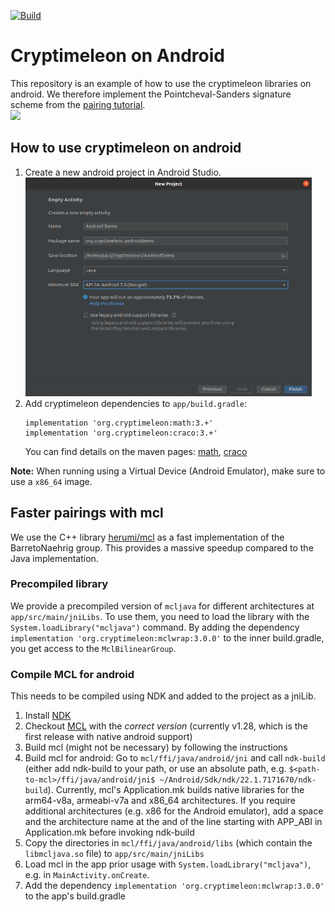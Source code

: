 [![Build](https://github.com/cryptimeleon/android-demo/actions/workflows/workflow.yaml/badge.svg?branch=main)](https://github.com/cryptimeleon/android-demo/actions/workflows/workflow.yaml)

# Cryptimeleon on Android

This repository is an example of how to use the cryptimeleon libraries on android.
We therefore implement the Pointcheval-Sanders signature scheme from the [pairing tutorial](https://cryptimeleon.github.io/getting-started/pairing-tutorial.html).
</br><img src="images/app.gif" height="450">

## How to use cryptimeleon on android

 1. Create a new android project in Android Studio. </br><img src="images/app-setup.png" height="350">
 2. Add cryptimeleon dependencies to `app/build.gradle`:
      ```
      implementation 'org.cryptimeleon:math:3.+'
      implementation 'org.cryptimeleon:craco:3.+'
      ```
    You can find details on the maven pages: [math](https://search.maven.org/artifact/org.cryptimeleon/math/3.0.1/jar), [craco](https://search.maven.org/artifact/org.cryptimeleon/craco/3.0.1/jar)

**Note:** When running using a Virtual Device (Android Emulator), make sure to use a `x86_64` image.

## Faster pairings with mcl

We use the C++ library [herumi/mcl](https://github.com/herumi/mcl) as a fast implementation of the BarretoNaehrig group.
This provides a massive speedup compared to the Java implementation.

### Precompiled library

We provide a precompiled version of `mcljava` for different architectures at `app/src/main/jniLibs`.
To use them, you need to load the library with the `System.loadLibrary("mcljava")` command.
By adding the dependency `implementation 'org.cryptimeleon:mclwrap:3.0.0'` to the inner build.gradle, you get access to the `MclBilinearGroup`.

### Compile MCL for android

This needs to be compiled using NDK and added to the project as a jniLib.

 1. Install [NDK](https://developer.android.com/studio/projects/install-ndk)
 2. Checkout [MCL](https://github.com/herumi/mcl) with the *correct version* (currently v1.28, which is the first release with native android support)
 3. Build mcl (might not be necessary) by following the instructions
 4. Build mcl for android: Go to `mcl/ffi/java/android/jni` and call `ndk-build` (either add ndk-build to your path, or use an absolute path, e.g. `$<path-to-mcl>/ffi/java/android/jni$ ~/Android/Sdk/ndk/22.1.7171670/ndk-build`). Currently, mcl's Application.mk builds native libraries for the arm64-v8a, armeabi-v7a and x86_64 architectures. If you require additional architectures (e.g. x86 for the Android emulator), add a space and the architecture name at the and of the line starting with APP_ABI in Application.mk before invoking ndk-build
 5. Copy the directories in `mcl/ffi/java/android/libs` (which contain the `libmcljava.so` file) to `app/src/main/jniLibs`
 6. Load mcl in the app prior usage with `System.loadLibrary("mcljava")`, e.g. in `MainActivity.onCreate`.
 7. Add the dependency `implementation 'org.cryptimeleon:mclwrap:3.0.0'` to the app's build.gradle
